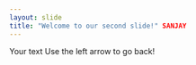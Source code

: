 ```yaml
---
layout: slide
title: "Welcome to our second slide!" SANJAY
---
```

Your text
Use the left arrow to go back!
